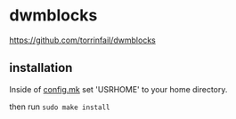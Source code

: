 # dwmblocks
https://github.com/torrinfail/dwmblocks

## installation
Inside of [config.mk](https://github.com/ozpv/dwm/blob/main/config.mk) set 'USRHOME' to your home directory.

then run `sudo make install`
